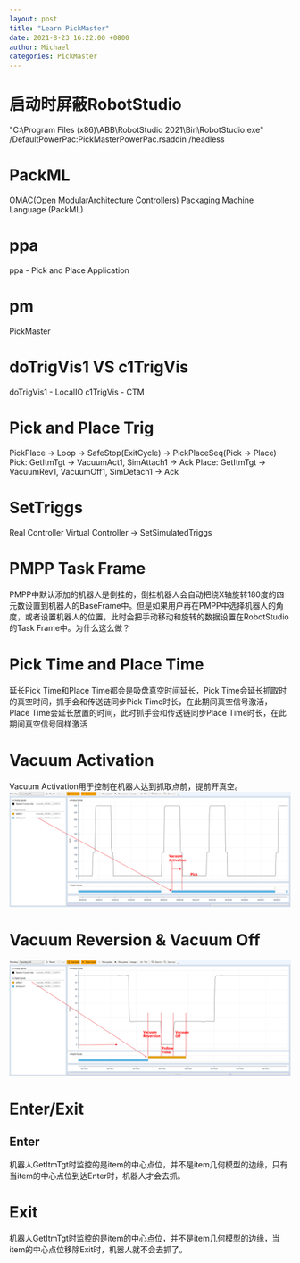 ```yaml
---
layout: post
title: "Learn PickMaster"
date: 2021-8-23 16:22:00 +0800
author: Michael
categories: PickMaster
---
```


# 启动时屏蔽RobotStudio
"C:\Program Files (x86)\ABB\RobotStudio 2021\Bin\RobotStudio.exe" /DefaultPowerPac:PickMasterPowerPac.rsaddin /headless

# PackML
OMAC(Open ModularArchitecture Controllers) Packaging Machine Language (PackML)

# ppa
ppa - Pick and Place Application

# pm
PickMaster

# doTrigVis1 VS c1TrigVis
doTrigVis1 - LocalIO
c1TrigVis - CTM

# Pick and Place Trig
PickPlace -> Loop -> SafeStop(ExitCycle) -> PickPlaceSeq(Pick -> Place)
Pick: GetItmTgt -> VacuumAct1, SimAttach1 -> Ack
Place: GetItmTgt -> VacuumRev1, VacuumOff1, SimDetach1 -> Ack

# SetTriggs
Real Controller
Virtual Controller -> SetSimulatedTriggs

# PMPP Task Frame
PMPP中默认添加的机器人是倒挂的，倒挂机器人会自动把绕X轴旋转180度的四元数设置到机器人的BaseFrame中。但是如果用户再在PMPP中选择机器人的角度，或者设置机器人的位置，此时会把手动移动和旋转的数据设置在RobotStudio的Task Frame中。为什么这么做？

# Pick Time and Place Time
延长Pick Time和Place Time都会是吸盘真空时间延长，Pick Time会延长抓取时的真空时间，抓手会和传送链同步Pick Time时长，在此期间真空信号激活，Place Time会延长放置的时间，此时抓手会和传送链同步Place Time时长，在此期间真空信号同样激活

# Vacuum Activation
Vacuum Activation用于控制在机器人达到抓取点前，提前开真空。
![日志文件夹](/assets/pickmaster/VacuumActivation.png) 

# Vacuum Reversion & Vacuum Off
![日志文件夹](/assets/pickmaster/VacuumReversionOff.png) 

# Enter/Exit
## Enter
机器人GetItmTgt时监控的是item的中心点位，并不是item几何模型的边缘，只有当item的中心点位到达Enter时，机器人才会去抓。

# Exit
机器人GetItmTgt时监控的是item的中心点位，并不是item几何模型的边缘，当item的中心点位移除Exit时，机器人就不会去抓了。